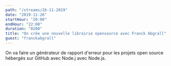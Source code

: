 ```yaml
---
path: "/streams/26-11-2019"
date: "2019-11-26"
startHour: "20:00"
endHour: "22:00"
duration: "0200"
title: "On crée une nouvelle librairie opensource avec Franck Abgrall"
guest: "franckabgrall"
---
```


On va faire un générateur de rapport d'erreur pour les projets open source hébergés sur GitHub avec Node.j avec Node.js.
